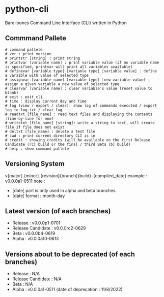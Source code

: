 # python-cli
Bare-bones Command Line Interface (CLI) written in Python

## Commmand Pallete
```
# command pallete
# ver : print version
# printstr [string] : print string 
# printvar [variable name] : print variable value (if no variable name is specified, printvar will print all variables available)
# definevar [variable type] [varianle type] [variable value] : define a varaible with value of selected type
# assignvar [variable name] [variable type] [new variable value] : assign a given variable a new value of selected type
# clearvar [variable name] : clear variable's value (reset value to blank)
# exit : exit cli
# time : display current day and time
# log (view / export / clear): show log of commands executed / export log to log.txt / clear log
# readtxt [file_name] : read text files and displaying the contents (line-by-line for now)
# writetxt [file_name] [string]: write a string to text, will create file if file does not exist 
# deltxt [file_name] : delete a text file
# cwd : print current directory CLI is in
# credit : showing credits (will be available on the first Release Candidate (rc) build or the final / third Beta (b) build)
# help : show command pallete
```

## Versioning System
v{major}.{minor}.{revision}{branch}{build}-{compiled_date}
example : v0.0.0a1-0511
note : 
- [date] part is only used in alpha and beta branches
- [date] format : month-day

## Latest version (of each branches)
- Release : v0.0.0p1-0701
- Release Candidate : v0.0.0rc2-0629
- Beta : v0.0.0b4-0619
- Alpha : v0.0.0a10-0613

## Versions about to be deprecated (of each branches)
- Release : N/A
- Release Candidate : N/A
- Beta : N/A
- Alpha : v0.0.0a1-0511 (date of deprecation : 11/8/2022)
